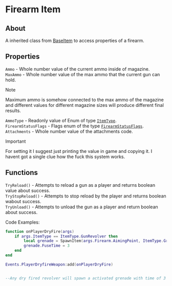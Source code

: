 # Firearm Item

## About
A inherited class from [BaseItem](https://github.com/davidsebesta1/LuaLabPlugin/blob/master/Docs/Objects/Items/InventoryItems/BaseItem.md) to access properties of a firearm.

## Properties
`Ammo` - Whole number value of the current ammo inside of magazine.<br>
`MaxAmmo` - Whole number value of the max ammo that the current gun can hold.<br>

> [!NOTE]
> Maximum ammo is somehow connected to the max ammo of the magazine and different values for different magazine sizes will produce different final results.

`AmmoType` - Readonly value of Enum of type [`ItemType`](https://github.com/davidsebesta1/LuaLabPlugin/blob/master/Docs/Objects/Enums/ItemTypeId.md).<br>
`FirearmStatusFlags` - Flags enum of the type [`FirearmStatusFlags`](https://github.com/davidsebesta1/LuaLabPlugin/blob/master/Docs/Objects/Enums/FirearrmStatusFlags.md).<br>
`Attachments` - Whole number value of the attachments code.<br>

> [!IMPORTANT]
> For setting it I suggest just printing the value in game and copying it. I havent got a single clue how the fuck this system works.

## Functions
`TryReload()` - Attempts to reload a gun as a player and returns boolean value about success.<br>
`TryStopReload()` - Attempts to stop reload by the player and returns boolean wabout success.<br>
`TryUnload()` - Attempts to unload the gun as a player and return boolean about success.<br>

Code Examples:

```lua
function onPlayerDryFire(args)
    if args.ItemType == ItemType.GunRevolver then
        local grenade = SpawnItem(args.Firearm.AimingPoint, ItemType.GrenadeHE)
        grenade.FuseTime = 3
    end
end

Events.PlayerDryfireWeapon:add(onPlayerDryFire)


--Any dry fired revolver will spawn a activated grenade with time of 3 seconds to explosion :trollface:
```
